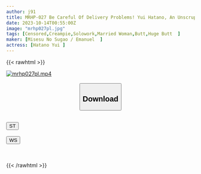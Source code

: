 ```yaml
---
author: j91
title: MRHP-027 Be Careful Of Delivery Problems! Yui Hatano, An Unscrupulous Transporter, Couldn't Stand The Married Woman's Big Ass That Could Be Seen Even Through Her Clothes, So She Inserted Herself And Creampied Him Every Day
date: 2023-10-14T00:55:00Z
image: "mrhp027pl.jpg"
tags: [Censored,Creampie,Solowork,Married Woman,Butt,Huge Butt	]
maker: [Misesu No Sugao / Emanuel  ]
actress: [Hatano Yui ]
---
```



{{< rawhtml >}}

<div class="video" data-videoid="dq2mKw0Q7oh1ze">
    <a href="javascript:;">
        <img src="https://my.j91.asia/posts/mrhp027pl/mrhp027pl.jpg" width="WIDTH" height="HEIGHT" alt="mrhp027pl.mp4" loading="lazy">
    </a>
</div>

<script type="text/javascript" src="https://j91.asia/asset/on-demand-st.js"></script>

<br>
  <link rel="stylesheet" href="https://j91.asia/asset/bs5.css">
  
  <center>
  <button class="btn btn-primary" type="button" data-bs-toggle="collapse" data-bs-target=".multi-collapse" aria-expanded="false" aria-controls="multiCollapseExample1 multiCollapseExample2"><h2>Download</h2></button></center>
</p>
<div class="row">
  <div class="col">
    <div class="collapse multi-collapse" id="multiCollapseExample1">
      <div class="card card-body">
	      	      <br>
<div class="buttons">  
<a href="https://streamtape.to/v/dq2mKw0Q7oh1ze"><button class="btn-hover color-3"><i class="fa fa-download"></i> ST</button></a></div>
    </div>
  </div>
</div>
  <div class="col">
    <div class="collapse multi-collapse" id="multiCollapseExample2">
      <div class="card card-body">
	      <br>
<div class="buttons">
    <a href="https://wolfstream.tv/5f95xgc47zfg"><button class="btn-hover color-9"><i class="fa fa-download"></i> WS</button></a></div>
<br><br>
      </div>
    </div>
  </div>
</div>

{{< /rawhtml >}}